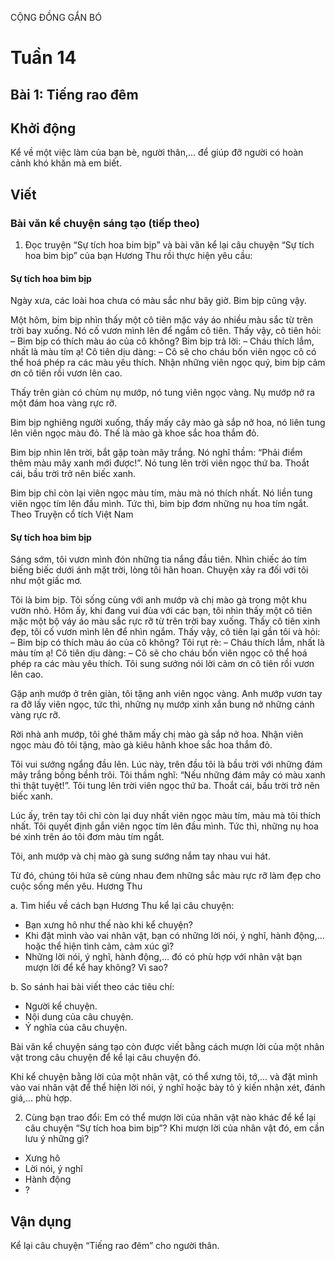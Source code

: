CỘNG ĐỒNG GẮN BÓ

# Tuần 14
## Bài 1: Tiếng rao đêm

## Khởi động

Kể về một việc làm của bạn bè, người thân,... để giúp đỡ người có hoàn cảnh khó khăn mà em biết.

## Viết

### Bài văn kể chuyện sáng tạo (tiếp theo)

1. Đọc truyện “Sự tích hoa bim bịp” và bài văn kể lại câu chuyện “Sự tích hoa bim bịp” của bạn Hương Thu rồi thực hiện yêu cầu:

#### Sự tích hoa bim bịp

Ngày xưa, các loài hoa chưa có màu sắc như bây giờ.
Bim bịp cũng vậy.

Một hôm, bim bịp nhìn thấy một cô tiên mặc váy áo nhiều màu sắc từ trên trời bay xuống. Nó cố vươn mình lên để ngắm cô tiên. Thấy vậy, cô tiên hỏi:
– Bim bịp có thích màu áo của cô không?
Bim bịp trả lời:
– Cháu thích lắm, nhất là màu tím ạ!
Cô tiên dịu dàng:
– Cô sẽ cho cháu bốn viên ngọc cô có thể hoá phép ra các màu yêu thích.
Nhận những viên ngọc quý, bim bịp cảm ơn cô tiên rồi vươn lên cao.

Thấy trên giàn có chùm nụ mướp, nó tung viên ngọc vàng. Nụ mướp nở ra một đám hoa vàng rực rỡ.

Bim bịp nghiêng người xuống, thấy mấy cây mào gà sắp nở hoa, nó liên tung lên viên ngọc màu đỏ. Thế là mào gà khoe sắc hoa thắm đỏ.

Bim bịp nhìn lên trời, bắt gặp toàn mây trắng. Nó nghĩ thầm: “Phải điểm thêm màu mây xanh mới được!”. Nó tung lên trời viên ngọc thứ ba. Thoắt cái, bầu trời trở nên biếc xanh.

Bim bịp chỉ còn lại viên ngọc màu tím, màu mà nó thích nhất. Nó liền tung viên ngọc tím lên đầu mình. Tức thì, bim bịp đơm những nụ hoa tím ngắt.
Theo Truyện cổ tích Việt Nam

#### Sự tích hoa bim bịp

Sáng sớm, tôi vươn mình đón những tia nắng đầu tiên. Nhìn chiếc áo tím biếng biếc dưới ánh mặt trời, lòng tôi hân hoan. Chuyện xảy ra đối với tôi như một giấc mơ.

Tôi là bim bịp. Tôi sống cùng với anh mướp và chị mào gà trong một khu vườn nhỏ. Hôm ấy, khi đang vui đùa với các bạn, tôi nhìn thấy một cô tiên mặc một bộ váy áo màu sắc rực rỡ từ trên trời bay xuống. Thấy cô tiên xinh đẹp, tôi cố vươn mình lên để nhìn ngắm. Thấy vậy, cô tiên lại gần tôi và hỏi:
– Bim bịp có thích màu áo của cô không?
Tôi rụt rè:
– Cháu thích lắm, nhất là màu tím ạ!
Cô tiên dịu dàng:
– Cô sẽ cho cháu bốn viên ngọc cô thể hoá phép ra các màu yêu thích.
Tôi sung sướng nói lời cảm ơn cô tiên rồi vươn lên cao.

Gặp anh mướp ở trên giàn, tôi tặng anh viên ngọc vàng. Anh mướp vươn tay ra đỡ lấy viên ngọc, tức thì, những nụ mướp xinh xắn bung nở những cánh vàng rực rỡ.

Rời nhà anh mướp, tôi ghé thăm mấy chị mào gà sắp nở hoa. Nhận viên ngọc màu đỏ tôi tặng, mào gà kiêu hãnh khoe sắc hoa thắm đỏ.

Tôi vui sướng ngẩng đầu lên. Lúc này, trên đầu tôi là bầu trời với những đám mây trắng bồng bềnh trôi. Tôi thầm nghĩ: “Nếu những đám mây có màu xanh thì thật tuyệt!”. Tôi tung lên trời viên ngọc thứ ba. Thoắt cái, bầu trời trở nên biếc xanh.

Lúc ấy, trên tay tôi chỉ còn lại duy nhất viên ngọc màu tím, màu mà tôi thích nhất. Tôi quyết định gắn viên ngọc tím lên đầu mình. Tức thì, những nụ hoa bé xinh trên áo tôi đơm màu tím ngắt.

Tôi, anh mướp và chị mào gà sung sướng nắm tay nhau vui hát.

Từ đó, chúng tôi hứa sẽ cùng nhau đem những sắc màu rực rỡ làm đẹp cho cuộc sống mến yêu.
Hương Thu

a. Tìm hiểu về cách bạn Hương Thu kể lại câu chuyện:
- Bạn xưng hô như thế nào khi kể chuyện?
- Khi đặt mình vào vai nhân vật, bạn có những lời nói, ý nghĩ, hành động,... hoặc thể hiện tình cảm, cảm xúc gì?
- Những lời nói, ý nghĩ, hành động,... đó có phù hợp với nhân vật bạn mượn lời để kể hay không? Vì sao?

b. So sánh hai bài viết theo các tiêu chí:
- Người kể chuyện.
- Nội dung của câu chuyện.
- Ý nghĩa của câu chuyện.

Bài văn kể chuyện sáng tạo còn được viết bằng cách mượn lời của một nhân vật trong câu chuyện để kể lại câu chuyện đó.

Khi kể chuyện bằng lời của một nhân vật, có thể xưng tôi, tớ,... và đặt mình vào vai nhân vật để thể hiện lời nói, ý nghĩ hoặc bày tỏ ý kiến nhận xét, đánh giá,... phù hợp.

2. Cùng bạn trao đổi: Em có thể mượn lời của nhân vật nào khác để kể lại câu chuyện “Sự tích hoa bim bịp”? Khi mượn lời của nhân vật đó, em cần lưu ý những gì?

- Xưng hô
- Lời nói, ý nghĩ
- Hành động
- ?

## Vận dụng

Kể lại câu chuyện “Tiếng rao đêm” cho người thân.
